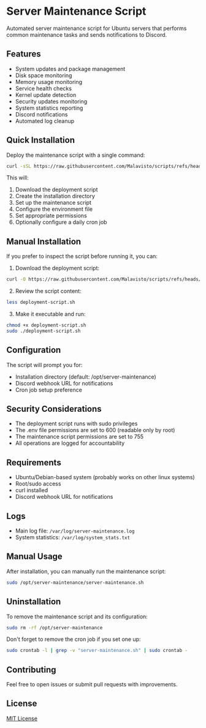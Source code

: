 # Server Maintenance Script

Automated server maintenance script for Ubuntu servers that performs common maintenance tasks and sends notifications to Discord.

## Features

- System updates and package management
- Disk space monitoring
- Memory usage monitoring
- Service health checks
- Kernel update detection
- Security updates monitoring
- System statistics reporting
- Discord notifications
- Automated log cleanup

## Quick Installation

Deploy the maintenance script with a single command:

```bash
curl -sSL https://raw.githubusercontent.com/Malavisto/scripts/refs/heads/main/maintainence/deployment-script.sh | sudo bash
```

This will:
1. Download the deployment script
2. Create the installation directory
3. Set up the maintenance script
4. Configure the environment file
5. Set appropriate permissions
6. Optionally configure a daily cron job

## Manual Installation

If you prefer to inspect the script before running it, you can:

1. Download the deployment script:
```bash
curl -O https://raw.githubusercontent.com/Malavisto/scripts/refs/heads/main/maintainence/deployment-script.sh
```

2. Review the script content:
```bash
less deployment-script.sh
```

3. Make it executable and run:
```bash
chmod +x deployment-script.sh
sudo ./deployment-script.sh
```

## Configuration

The script will prompt you for:
- Installation directory (default: /opt/server-maintenance)
- Discord webhook URL for notifications
- Cron job setup preference

## Security Considerations

- The deployment script runs with sudo privileges
- The .env file permissions are set to 600 (readable only by root)
- The maintenance script permissions are set to 755
- All operations are logged for accountability

## Requirements

- Ubuntu/Debian-based system (probably works on other linux systems)
- Root/sudo access
- curl installed
- Discord webhook URL for notifications

## Logs

- Main log file: `/var/log/server-maintenance.log`
- System statistics: `/var/log/system_stats.txt`

## Manual Usage

After installation, you can manually run the maintenance script:

```bash
sudo /opt/server-maintenance/server-maintenance.sh
```

## Uninstallation

To remove the maintenance script and its configuration:

```bash
sudo rm -rf /opt/server-maintenance
```

Don't forget to remove the cron job if you set one up:

```bash
sudo crontab -l | grep -v "server-maintenance.sh" | sudo crontab -
```

## Contributing

Feel free to open issues or submit pull requests with improvements.

## License

[MIT License](https://github.com/Malavisto/scripts/blob/main/LICENSE)

